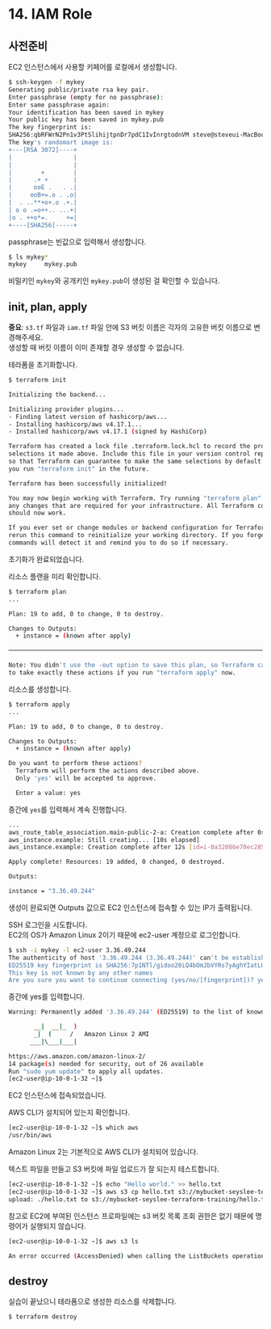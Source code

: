 # 14. IAM Role

## 사전준비

EC2 인스턴스에서 사용할 키페어를 로컬에서 생성합니다.

```bash
$ ssh-keygen -f mykey
Generating public/private rsa key pair.
Enter passphrase (empty for no passphrase):
Enter same passphrase again:
Your identification has been saved in mykey
Your public key has been saved in mykey.pub
The key fingerprint is:
SHA256:qbRFWrN2Pn1v3PtSlihijtpnDr7pdC1IvInrgtodnVM steve@steveui-MacBookPro.local
The key's randomart image is:
+---[RSA 3072]----+
|                 |
|                 |
|        +        |
|      .+ +       |
|      ooE .   . .|
|     ooB+=.o . .o|
|  . ..**+o+.o .+.|
| o o .=o++.. ...+|
|o . ++o*=.     +=|
+----[SHA256]-----+
```

passphrase는 빈값으로 입력해서 생성합니다.

```bash
$ ls mykey*
mykey     mykey.pub
```

비밀키인 `mykey`와 공개키인 `mykey.pub`이 생성된 걸 확인할 수 있습니다.

## init, plan, apply

**중요**: `s3.tf` 파일과 `iam.tf` 파일 안에 S3 버킷 이름은 각자의 고유한 버킷 이름으로 변경해주세요.  
생성할 때 버킷 이름이 이미 존재할 경우 생성할 수 없습니다.

테라폼을 초기화합니다.

```bash
$ terraform init

Initializing the backend...

Initializing provider plugins...
- Finding latest version of hashicorp/aws...
- Installing hashicorp/aws v4.17.1...
- Installed hashicorp/aws v4.17.1 (signed by HashiCorp)

Terraform has created a lock file .terraform.lock.hcl to record the provider
selections it made above. Include this file in your version control repository
so that Terraform can guarantee to make the same selections by default when
you run "terraform init" in the future.

Terraform has been successfully initialized!

You may now begin working with Terraform. Try running "terraform plan" to see
any changes that are required for your infrastructure. All Terraform commands
should now work.

If you ever set or change modules or backend configuration for Terraform,
rerun this command to reinitialize your working directory. If you forget, other
commands will detect it and remind you to do so if necessary.
```

초기화가 완료되었습니다.

리소스 플랜을 미리 확인합니다.

```bash
$ terraform plan
...

Plan: 19 to add, 0 to change, 0 to destroy.

Changes to Outputs:
  + instance = (known after apply)

────────────────────────────────────────────────────────────────────────────────────

Note: You didn't use the -out option to save this plan, so Terraform can't guarantee
to take exactly these actions if you run "terraform apply" now.
```

리소스를 생성합니다.

```bash
$ terraform apply
...

Plan: 19 to add, 0 to change, 0 to destroy.

Changes to Outputs:
  + instance = (known after apply)

Do you want to perform these actions?
  Terraform will perform the actions described above.
  Only 'yes' will be accepted to approve.

  Enter a value: yes

```

중간에 `yes`를 입력해서 계속 진행합니다.

```bash
...
aws_route_table_association.main-public-2-a: Creation complete after 0s [id=rtbassoc-0ec02f67bc270f15f]
aws_instance.example: Still creating... [10s elapsed]
aws_instance.example: Creation complete after 12s [id=i-0a32086e70ec285af]

Apply complete! Resources: 19 added, 0 changed, 0 destroyed.

Outputs:

instance = "3.36.49.244"
```

생성이 완료되면 Outputs 값으로 EC2 인스턴스에 접속할 수 있는 IP가 출력됩니다.

SSH 로그인을 시도합니다.  
EC2의 OS가 Amazon Linux 2이기 때문에 ec2-user 계정으로 로그인합니다.

```bash
$ ssh -i mykey -l ec2-user 3.36.49.244
The authenticity of host '3.36.49.244 (3.36.49.244)' can't be established.
ED25519 key fingerprint is SHA256:7p1NTl/gidoo20iQ4bOmJbVYRs7yAghYIatLUTF6WOw.
This key is not known by any other names
Are you sure you want to continue connecting (yes/no/[fingerprint])? yes
```

중간에 yes를 입력합니다.  

```bash
Warning: Permanently added '3.36.49.244' (ED25519) to the list of known hosts.

       __|  __|_  )
       _|  (     /   Amazon Linux 2 AMI
      ___|\___|___|

https://aws.amazon.com/amazon-linux-2/
14 package(s) needed for security, out of 26 available
Run "sudo yum update" to apply all updates.
[ec2-user@ip-10-0-1-32 ~]$
```

EC2 인스턴스에 접속되었습니다.

AWS CLI가 설치되어 있는지 확인합니다.

```bash
[ec2-user@ip-10-0-1-32 ~]$ which aws
/usr/bin/aws
```

Amazon Linux 2는 기본적으로 AWS CLI가 설치되어 있습니다.

텍스트 파일을 만들고 S3 버킷에 파일 업로드가 잘 되는지 테스트합니다.

```bash
[ec2-user@ip-10-0-1-32 ~]$ echo "Hello world." >> hello.txt
[ec2-user@ip-10-0-1-32 ~]$ aws s3 cp hello.txt s3://mybucket-seyslee-terraform-training
upload: ./hello.txt to s3://mybucket-seyslee-terraform-training/hello.txt
```

참고로 EC2에 부여된 인스턴스 프로파일에는 s3 버킷 목록 조회 권한은 없기 때문에 명령어가 실행되지 않습니다.

```bash
[ec2-user@ip-10-0-1-32 ~]$ aws s3 ls

An error occurred (AccessDenied) when calling the ListBuckets operation: Access Denied
```

## destroy

실습이 끝났으니 테라폼으로 생성한 리소스를 삭제합니다.

```bash
$ terraform destroy
```
